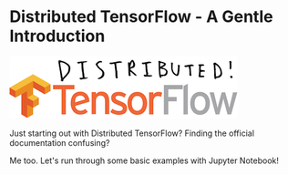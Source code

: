 # Distributed TensorFlow - A Gentle Introduction

![](images/distributed_tensorflow.png)

Just starting out with Distributed TensorFlow? Finding the official documentation confusing?

Me too. Let's run through some basic examples with Jupyter Notebook!
